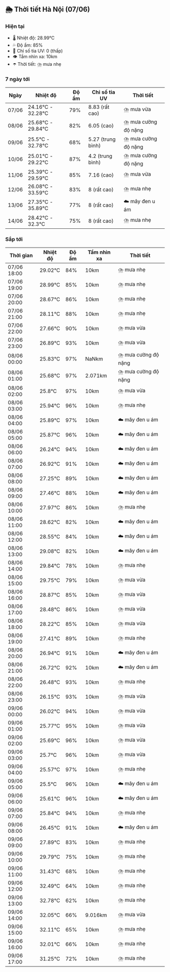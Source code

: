 ## 🌦️ Thời tiết Hà Nội (07/06)

### Hiện tại

- 🌡️ Nhiệt độ: 28.99℃
- 💦 Độ ẩm: 85%
- 🌟 Chỉ số tia UV: 0 (thấp)
- 👁️ Tầm nhìn xa: 10km
- ☂️ Thời tiết: ⛈️ mưa nhẹ

### 7 ngày tới

| Ngày | Nhiệt độ | Độ ẩm | Chỉ số tia UV | Thời tiết |
| --- | --- | --- | --- | --- |
| 07/06 | 24.16℃ - 32.28℃ | 79% | 8.83 (rất cao) | ⛈️ mưa vừa |
| 08/06 | 25.68℃ - 29.84℃ | 82% | 6.05 (cao) | ⛈️ mưa cường độ nặng |
| 09/06 | 25.5℃ - 32.78℃ | 68% | 5.27 (trung bình) | ⛈️ mưa cường độ nặng |
| 10/06 | 25.01℃ - 29.22℃ | 87% | 4.2 (trung bình) | ⛈️ mưa cường độ nặng |
| 11/06 | 25.39℃ - 29.59℃ | 85% | 7.16 (cao) | ⛈️ mưa vừa |
| 12/06 | 26.08℃ - 33.59℃ | 83% | 8 (rất cao) | ⛈️ mưa nhẹ |
| 13/06 | 27.35℃ - 35.89℃ | 77% | 8 (rất cao) | ☁️ mây đen u ám |
| 14/06 | 28.42℃ - 32.3℃ | 75% | 8 (rất cao) | ⛈️ mưa nhẹ |

### Sắp tới

| Thời gian | Nhiệt độ | Độ ẩm | Tầm nhìn xa | Thời tiết |
| --- | --- | --- | --- | --- |
| 07/06 18:00 | 29.02℃ | 84% | 10km | ⛈️ mưa nhẹ |
| 07/06 19:00 | 28.99℃ | 85% | 10km | ⛈️ mưa nhẹ |
| 07/06 20:00 | 28.67℃ | 86% | 10km | ⛈️ mưa nhẹ |
| 07/06 21:00 | 28.11℃ | 88% | 10km | ⛈️ mưa nhẹ |
| 07/06 22:00 | 27.66℃ | 90% | 10km | ⛈️ mưa vừa |
| 07/06 23:00 | 26.89℃ | 93% | 10km | ⛈️ mưa vừa |
| 08/06 00:00 | 25.83℃ | 97% | NaNkm | ⛈️ mưa cường độ nặng |
| 08/06 01:00 | 25.68℃ | 97% | 2.071km | ⛈️ mưa cường độ nặng |
| 08/06 02:00 | 25.8℃ | 97% | 10km | ⛈️ mưa vừa |
| 08/06 03:00 | 25.94℃ | 96% | 10km | ⛈️ mưa nhẹ |
| 08/06 04:00 | 25.89℃ | 97% | 10km | ☁️ mây đen u ám |
| 08/06 05:00 | 25.87℃ | 96% | 10km | ☁️ mây đen u ám |
| 08/06 06:00 | 26.24℃ | 94% | 10km | ☁️ mây đen u ám |
| 08/06 07:00 | 26.92℃ | 91% | 10km | ☁️ mây đen u ám |
| 08/06 08:00 | 27.25℃ | 89% | 10km | ☁️ mây đen u ám |
| 08/06 09:00 | 27.46℃ | 88% | 10km | ☁️ mây đen u ám |
| 08/06 10:00 | 27.97℃ | 86% | 10km | ⛈️ mưa nhẹ |
| 08/06 11:00 | 28.62℃ | 82% | 10km | ☁️ mây đen u ám |
| 08/06 12:00 | 28.55℃ | 84% | 10km | ☁️ mây đen u ám |
| 08/06 13:00 | 29.08℃ | 82% | 10km | ☁️ mây đen u ám |
| 08/06 14:00 | 29.84℃ | 78% | 10km | ⛈️ mưa nhẹ |
| 08/06 15:00 | 29.75℃ | 79% | 10km | ⛈️ mưa vừa |
| 08/06 16:00 | 28.87℃ | 85% | 10km | ⛈️ mưa vừa |
| 08/06 17:00 | 28.48℃ | 86% | 10km | ⛈️ mưa vừa |
| 08/06 18:00 | 28.22℃ | 85% | 10km | ⛈️ mưa vừa |
| 08/06 19:00 | 27.41℃ | 89% | 10km | ⛈️ mưa nhẹ |
| 08/06 20:00 | 26.94℃ | 91% | 10km | ☁️ mây đen u ám |
| 08/06 21:00 | 26.72℃ | 92% | 10km | ☁️ mây đen u ám |
| 08/06 22:00 | 26.48℃ | 93% | 10km | ⛈️ mưa nhẹ |
| 08/06 23:00 | 26.15℃ | 93% | 10km | ⛈️ mưa vừa |
| 09/06 00:00 | 26.02℃ | 94% | 10km | ⛈️ mưa vừa |
| 09/06 01:00 | 25.77℃ | 95% | 10km | ⛈️ mưa vừa |
| 09/06 02:00 | 25.69℃ | 96% | 10km | ⛈️ mưa vừa |
| 09/06 03:00 | 25.7℃ | 96% | 10km | ⛈️ mưa vừa |
| 09/06 04:00 | 25.57℃ | 97% | 10km | ⛈️ mưa nhẹ |
| 09/06 05:00 | 25.5℃ | 96% | 10km | ☁️ mây đen u ám |
| 09/06 06:00 | 25.61℃ | 96% | 10km | ☁️ mây đen u ám |
| 09/06 07:00 | 25.84℃ | 94% | 10km | ⛈️ mưa nhẹ |
| 09/06 08:00 | 26.45℃ | 91% | 10km | ☁️ mây đen u ám |
| 09/06 09:00 | 27.89℃ | 83% | 10km | ⛈️ mưa nhẹ |
| 09/06 10:00 | 29.79℃ | 75% | 10km | ⛈️ mưa nhẹ |
| 09/06 11:00 | 31.43℃ | 68% | 10km | ⛈️ mưa nhẹ |
| 09/06 12:00 | 32.49℃ | 64% | 10km | ⛈️ mưa nhẹ |
| 09/06 13:00 | 32.78℃ | 62% | 10km | ⛈️ mưa nhẹ |
| 09/06 14:00 | 32.05℃ | 66% | 9.016km | ⛈️ mưa vừa |
| 09/06 15:00 | 32.11℃ | 65% | 10km | ⛈️ mưa nhẹ |
| 09/06 16:00 | 32.01℃ | 66% | 10km | ⛈️ mưa nhẹ |
| 09/06 17:00 | 31.25℃ | 72% | 10km | ⛈️ mưa nhẹ |
